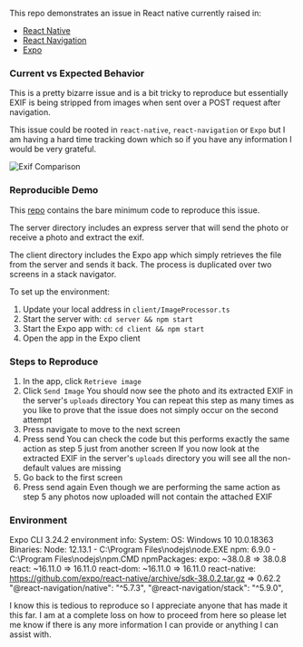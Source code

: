 This repo demonstrates an issue in React native currently raised in: 
 - [React Native](https://github.com/facebook/react-native/issues/29756)
 - [React Navigation](https://github.com/react-navigation/react-navigation/issues/8765)
 - [Expo](https://github.com/expo/expo/issues/9924)

### Current vs Expected Behavior

This is a pretty bizarre issue and is a bit tricky to reproduce but essentially EXIF is being stripped from images when sent over a POST request after navigation. 

This issue could be rooted in `react-native`, `react-navigation` or `Expo` but I am having a hard time tracking down which so if you have any information I would be very grateful.

![Exif Comparison](https://user-images.githubusercontent.com/40409896/91118463-5fa00800-e6d4-11ea-9623-11130fb77544.PNG)

### Reproducible Demo
This [repo](https://github.com/CampbellMG/expo-exif) contains the bare minimum code to reproduce this issue. 

The server directory includes an express server that will send the photo or receive a photo and extract the exif.

The client directory includes the Expo app which simply retrieves the file from the server and sends it back. The process is duplicated over two screens in a stack navigator. 

To set up the environment: 

1. Update your local address in `client/ImageProcessor.ts`
2. Start the server with: `cd server && npm start`
3. Start the Expo app with: `cd client && npm start`
4. Open the app in the Expo client

<!--
- This should include as little code as possible, please don't simply link your entire project
- Sharing a link to a [Snack](https://snack.expo.io/) is a GREAT way to provide a reproducible demo :) 
- If a reproducible demo, or a complete list of steps from blank project to bug, are not provided, it is very likely your issue will be closed
- If you need more guidance, please see https://stackoverflow.com/help/mcve
-->
<!--
As an added benefit- creating a repro may help you identify the source of the bug, which means we are one step closer to fixing it! Thanks for helping us help you!
-->
 
### Steps to Reproduce
1. In the app, click `Retrieve image`
2. Click `Send Image`
  You should now see the photo and its extracted EXIF in the server's `uploads` directory
  You can repeat this step as many times as you like to prove that the issue does not simply occur on the second attempt
3. Press navigate to move to the next screen
4. Press send 
  You can check the code but this performs exactly the same action as step 5 just from another screen
  If you now look at the extracted EXIF in the server's `uploads` directory you will see all the non-default values are missing
5. Go back to the first screen
6. Press send again
 Even though we are performing the same action as step 5 any photos now uploaded will not contain the attached EXIF

### Environment

  Expo CLI 3.24.2 environment info:
    System:
      OS: Windows 10 10.0.18363
    Binaries:
      Node: 12.13.1 - C:\Program Files\nodejs\node.EXE
      npm: 6.9.0 - C:\Program Files\nodejs\npm.CMD
    npmPackages:
      expo: ~38.0.8 => 38.0.8
      react: ~16.11.0 => 16.11.0
      react-dom: ~16.11.0 => 16.11.0
      react-native: https://github.com/expo/react-native/archive/sdk-38.0.2.tar.gz => 0.62.2
    "@react-navigation/native": "^5.7.3",
    "@react-navigation/stack": "^5.9.0",


I know this is tedious to reproduce so I appreciate anyone that has made it this far. I am at a complete loss on how to proceed from here so please let me know if there is any more information I can provide or anything I can assist with. 
